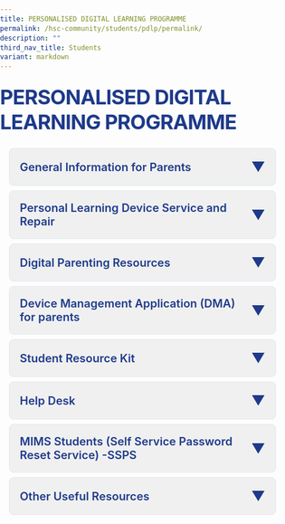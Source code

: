 ```yaml
---
title: PERSONALISED DIGITAL LEARNING PROGRAMME
permalink: /hsc-community/students/pdlp/permalink/
description: ""
third_nav_title: Students
variant: markdown
---
```

<style>
        body {
            font-family: 'Inter', sans-serif;
            margin: 0;
            padding: 0;
        }

        .main-title {
            color: #1e3a8a;
            margin: 24px 0;
            font-weight: 700;
            font-size: 2.25rem;
            letter-spacing: -0.025em;
        }

        .collapsible-container {
            margin: 16px auto;
            width: calc(100% - 32px);
            max-width: 700px;
        }

        .collapsible-section {
            margin-bottom: 8px;
        }

        .collapsible-header {
            background-color: #f0f0f0;
            color: #1e3a8a;
            padding: 18px;
            border-radius: 8px;
            cursor: pointer;
            display: flex;
            justify-content: space-between;
            align-items: center;
            font-size: 1.25rem;
            font-weight: 600;
            border: 1px solid #e2e8f0;
            transition: background-color 0.3s ease;
            margin-bottom: 0;
        }

        .collapsible-header:hover {
            background-color: #e0e0e0;
        }

        .collapsible-header span {
            font-size: 1.5rem;
        }

        .collapsible-content {
            background-color: #fff;
            border-radius: 8px;
            padding: 20px;
            border: 1px solid #e2e8f0;
            margin-top: -1px;
            display: none;
        }

        /* Style for the open state */
        input[type="checkbox"]:checked+.collapsible-header {
            background-color: #e0e0e0;
            border-bottom-left-radius: 0;
            border-bottom-right-radius: 0;
        }

        input[type="checkbox"]:checked+.collapsible-header span {
            transform: rotate(180deg);
        }

        input[type="checkbox"]:checked~.collapsible-content {
            display: block;
        }

        input[type="checkbox"] {
            display: none;
        }

        .collapsible-content ol {
            list-style-position: inside;
            padding-left: 0;
            margin-left: 0;
        }

        .collapsible-content li {
            margin-bottom: 16px;
            font-size: 16px;
            line-height: 28px;
            color: #4a5568;
        }

        .collapsible-content ol li::marker {
            font-weight: 500;
            color: #1e40af;
        }

        .collapsible-content table {
            margin-left: 0;
            width: 100%;
            border-collapse: collapse;
            margin-top: 24px;
            border: 1px solid #e2e8f0;
            border-radius: 8px;
            overflow: hidden;
        }

        .collapsible-content table td,
        .collapsible-content table th {
            border: 1px solid #e2e8f0;
            padding: 16px;
            text-align: left;
        }

        .collapsible-content table th {
            background-color: #f7fafc;
            font-weight: 600;
            color: #1e293b;
        }

        .collapsible-content table thead th {
            background-color: #edf2f7;
            color: #1e293b;
            font-weight: 600;
        }

        @media (max-width: 768px) {
            .collapsible-container {
                width: 100%;
                margin: 16px 0;
            }
        }

        /* CSS Down and Up Arrows */
        .collapsible-header span {
            transition: transform 0.3s ease-in-out;
            display: inline-block;
            /* Ensure smooth rotation */
        }

        .collapsible-header span::before {
            content: '▼';
            font-size: 1.5rem;
        }
</style>
<h1 class="main-title">PERSONALISED DIGITAL LEARNING PROGRAMME</h1>
<div class="collapsible-container">
      <div class="collapsible-section">
            <input class="collapsible-toggle" id="item1" type="checkbox">
            <label for="item1" class="collapsible-header">General Information for Parents<span></span></label>
            <div class="collapsible-content">
                <ul data-tight="true" class="tight">
                    <li>
                        <p><a href="/files/PDLP/PDLP_Parents_Engagement_FAQs_Final_2024.pdf" rel="noopener noreferrer nofollow" target="_blank">Frequently Asked Question
                                (FAQ) on PDLP</a>
                        </p>
                    </li>
                    <li>
                        <p><a href="/files/PDLP/_2024_HSC__Infographic_on_the_PLD_Initiative_2024_FINAL.pdf" rel="noopener noreferrer nofollow" target="_blank">Infographic
                                on the PLD Initiative</a>
                        </p>
                    </li>
                </ul>
						</div>
        </div>
        <div class="collapsible-section">
            <input class="collapsible-toggle" id="item2" type="checkbox">
            <label for="item2" class="collapsible-header">Personal Learning Device Service and
                Repair<span></span></label>
            <div class="collapsible-content">
                <p style="margin-top: 15px;">The school technical team will help to provide basic troubleshooting and
                    reset of passwords only.</p>
                <p>For hardware, operating system and purchase of spare parts, please contact:</p>
                <ul>
                    <li><strong>Lenovo Service Center</strong>: <address style="display: inline-block;">#01-17 Tai Seng
                            Centre, 3 Irving Road, Singapore 369522</address>
                    </li>
                    <li><strong>Operation Hours</strong>: Monday- Saturday, <time>11am</time>-<time datetime="19:00">7pm</time> (Closed on Sunday and Public Holiday)</li>
                    <li><strong>Lenovo Support Contact</strong>: 8008528100</li>
                    <li><strong>Service Centre Contact</strong>: +65 68714838</li>
                    <li><strong>Website: </strong><a href="https://smartcares.com/contact" rel="noopener noreferrer nofollow" target="_blank">Lenovo SmartCares Solution Singapore</a></li>
                    <li><strong>Email Address</strong>: <a href="mailto:lenovo@smartcares.com">lenovo@smartcares.com</a>
                    </li>
                </ul>
            </div>
        </div>
        <div class="collapsible-section">
            <input class="collapsible-toggle" id="item3" type="checkbox">
            <label for="item3" class="collapsible-header">Digital Parenting Resources<span></span></label>
            <div class="collapsible-content">
                <p>This parents handbook shares more information on how to enhance your child's
                    learning using a personal learning device (PLD). There are some strategies
                    and resources on digital parenting tips.&nbsp;</p>
                <p>Click on the below links:</p>
                <ul>
                    <li>
                        <p><a href="https://drive.google.com/file/d/1jWs5OAufCH3ZKzZDc0cDlikgpSbzHGBF/view?usp=drive_link" rel="noopener nofollow" target="_blank">Parents
                                Handbook 1: Learning with a PLD</a>
                        </p>
                    </li>
                    <li>
                        <p><a href="https://drive.google.com/file/d/1Ihvl0PLPh9x55ARLremBBDMXUQi2A819/view?usp=drive_link" rel="noopener nofollow" target="_blank">Parents
                                Handbook 2: Learning with a PLD</a>
                        </p>
                    </li>
                </ul>
            </div>
        </div>
        <div class="collapsible-section">
            <input class="collapsible-toggle" id="item4" type="checkbox">
            <label for="item4" class="collapsible-header">Device Management Application (DMA) for
                parents<span></span></label>
            <div class="collapsible-content">
                <p>The Device Management Application (DMA) software will be installed on
                    all students’ device to provide a safe learning experience for students,
                    and to prevent misuse of the device.</p>
                <p>School’s default DMA settings for in-school use that are designed to help
                    students focus on learning in a safe and conducive online environment.
                    These settings will continue to be in place after school as well:</p>
                <p>MOE and the school will set the level of web content filtering, including
                    filtering out:</p>
                <ul data-tight="true" class="tight">
                    <li>
                        <p>social media sites,</p>
                    </li>
                    <li>
                        <p>pornography,</p>
                    </li>
                    <li>
                        <p>gambling,</p>
                    </li>
                    <li>
                        <p>extremist and</p>
                    </li>
                    <li>
                        <p>violence-related sites.</p>
                    </li>
                </ul>
                <p>PLD usage time will be set to 6 a.m. to 10.00 p.m.</p>
            </div>
        </div>
        <div class="collapsible-section">
            <input class="collapsible-toggle" id="item5" type="checkbox">
            <label for="item5" class="collapsible-header">Student Resource Kit<span></span></label>
            <div class="collapsible-content">
                <p>Please click on the below link to view the Student's resource kit:</p>
                <ul>
                    <li>
                        <p><a href="/files/PDLP/hsc%20-%20student%20engagement%20deck_2023.pdf" rel="noopener noreferrer nofollow" target="_blank">Student Engagement
                                Deck 2023</a>
                        </p>
                    </li>
                    <li>
                        <p><a href="/files/PDLP/pdlp_starter_kit.pdf" rel="noopener noreferrer nofollow" target="_blank">Student PLD starter Kit</a>
                        </p>
                    </li>
                </ul>
            </div>
        </div>
        <div class="collapsible-section">
            <input class="collapsible-toggle" id="item6" type="checkbox">
            <label for="item6" class="collapsible-header">Help Desk<span></span></label>
            <div class="collapsible-content">
                <p>Enquiry on Personalised Device, Please click on the QR code below:
                    <br>
                </p>
                <div class="isomer-image-wrapper">
                    <img style="width: 150px; height: 150px;" alt="Virtual Help Desk (Any urgent matter please approach our Technical Team at Computer Lab 1)" src="/images/qrhelpdesk.png">
                </div>
            </div>
        </div>
        <div class="collapsible-section">
            <input class="collapsible-toggle" id="item7" type="checkbox">
            <label for="item7" class="collapsible-header">MIMS Students (Self Service Password Reset
                Service)
                -SSPS<span></span></label>
            <div class="collapsible-content">
                <p>Your MIMS account gives you access to PLD, Student iCON, Google classroom
                    and Student Learning Space.</p>
                <p>MIMS Student Self-Service Password Reset Service (SSPS) enables students
                    to perform the password reset. Students would need to setup the security
                    challenge questions first, before they can perform Self-Service reset.
                    Students can follow the step-by-step guide using this <a href="https://drive.google.com/file/d/1J9VGiz3MzEL7pi7xd1zGWDOOkXCplj3U/view?usp=drive_link" rel="noopener noreferrer nofollow" target="_blank">link</a>.
                </p>
                <ul>
                    <li>
                        <p>To set up the security challenge questions, please click on this <a href="https://mims.moe.gov.sg/sspr" rel="noopener noreferrer nofollow" target="_blank">setup-link</a>.
                        </p>
                        <div class="isomer-image-wrapper">
                            <img style="width: 150px; height: 150px;" alt="Security Question Setup" src="/images/PDLP%20Page/mims%20password%20setup%20qr.png">
                        </div>
                    </li>
                    <li>
                        <p>To perform a self-service password reset, please click on this <a href="https://mims.moe.gov.sg/sspr" rel="noopener noreferrer nofollow" target="_blank">self-reset
                                link</a>.</p>
                        <div class="isomer-image-wrapper">
                            <img style="width: 150px; height: 150px;" alt="Self-Service MIMS password reset" src="/images/PDLP%20Page/mims%20self-service%20reset%20qr%20code.png">
                        </div>
                    </li>
                </ul>
            </div>
        </div>
        <div class="collapsible-section">
            <input class="collapsible-toggle" id="item8" type="checkbox">
            <label for="item8" class="collapsible-header">Other Useful Resources<span></span></label>
            <div class="collapsible-content">
                <ul data-tight="true" class="tight">
                    <li>
                        <p><a href="https://www.moh.gov.sg/resources-statistics/educational-resources/guidance-on-screen-use-in-children" rel="noopener noreferrer nofollow" target="_blank">Guidance
                                on Screen Use in Children</a>
                        </p>
                    </li>
                    <li>
                        <p><a href="https://www.moe.gov.sg/news/parliamentary-replies/20210511-digital-device-usage-on-students-health" rel="noopener noreferrer nofollow" target="_blank">Digital
                                Device Usage on Students’ Health</a>
                        </p>
                    </li>
                    <li>
                        <p><a href="https://www.singhealth.com.sg/patient-care/conditions-treatments/healthy-screen-use-for-young-children" rel="noopener noreferrer nofollow" target="_blank">Healthy
                                Screen Use for Young Children</a>
                        </p>
                    </li>
                </ul>
                <p></p>
            </div>
        </div>
    </div>